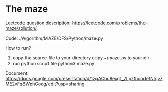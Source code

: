 # The maze 

Leetcode question description:
https://leetcode.com/problems/the-maze/solution/

Code:
./Algorithm/MAZE/DFS/Python/maze.py

How to run?
1. copy the source file to your directory
    copy ~/maze.py to your dir 
2. run python script file
    python3 maze.py

Document:
https://docs.google.com/presentation/d/1zgACbu8exgt_7LpzfhcodefNIrjv7ME2vFq8WphGoeg/edit?usp=sharing

